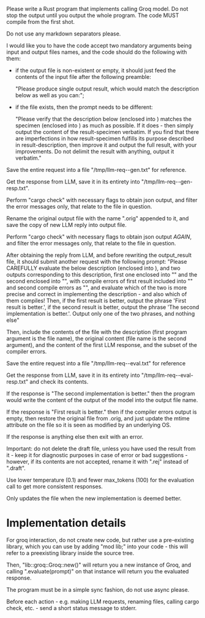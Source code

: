 Please write a Rust program that implements calling Groq model. Do not stop the output until you output the whole program. The code MUST compile from the first shot.

Do not use any markdown separators please.

I would like you to have the code accept two mandatory arguments being input and output files names, 
and the code should do the following with them:

- if the output file is non-existent or empty, it should just feed the contents of the input file after the following preamble: 

   "Please produce single output result, which would match the description below as well as you can:"; 

- if the file exists, then the prompt needs to be different:

   "Please verify that the description below (enclosed into <result-description></result-description>) matches the specimen (enclosed into <result-specimen></result-specimen>) as much as possible. If it does - then simply output the content of the result-specimen verbatim. If you find that there are imperfections in how result-specimen fulfills its purpose described in result-description, then improve it and output the full result, with your improvements. Do not delimit the result with anything, output it verbatim." 

Save the entire request into a file "/tmp/llm-req-<pid>-gen.txt" for reference.

Get the response from LLM, save it in its entirety into "/tmp/llm-req-<pid>-gen-resp.txt".

Perform "cargo check" with necessary flags to obtain json output, and filter the error messages only, that relate to the file in question.

Rename the original output file with the name ".orig" appended to it, and save the copy of new LLM reply into output file.

Perform "cargo check" with necessary flags to obtain json output *AGAIN*, and filter the error messages only, that relate to the file in question.

After obtaining the reply from LLM, and before rewriting the output_result file, it should submit another request with the following prompt: "Please CAREFULLY evaluate the below description (enclosed into <result-description></result-description>), and two outputs corresponding to this description, first one enclosed into "<first-result></first-result>" and the second enclosed into "<second-result></second-result>", with compile errors of first result included into "<first-compile-errors></first-compile-errors>" and second compile errors as "<second-compile-errors></second-compile-errors>", and evaluate which of the two is more precise and correct in implementing the description - and also which of them compiles! Then, if the first result is better, output the phrase 'First result is better.', if the second result is better, output the phrase 'The second implementation is better.'. Output only one of the two phrases, and nothing else"

Then, include the contents of the file with the description (first program argument is the file name), the original content (file name is the second argument), and the content of the first LLM response, and the subset of the compiler errors.

Save the entire request into a file "/tmp/llm-req-<pid>-eval.txt" for reference

Get the response from LLM, save it in its entirety into "/tmp/llm-req-<pid>-eval-resp.txt" and check its contents.

If the response is "The second implementation is better." then the program would write the content of the output of the model into the output file name.

If the response is "First result is better." then if the compiler errors output is empty, then restore the original file from .orig, and just update the mtime attribute on the file so it is seen as modified by an underlying OS.

If the response is anything else then exit with an error.

Important: do not delete the draft file, unless you have used the result from it - keep it for diagnostic purposes in case of error or bad suggestions - however, if its contents are not accepted, rename it with ".rej" instead of ".draft".

Use lower temperature (0.1) and fewer max_tokens (100) for the evaluation call to get more consistent responses.

Only updates the file when the new implementation is deemed better.

# Implementation details

For groq interaction, do not create new code, but rather use a pre-existing library, which you can use by adding "mod lib;" into your code - this will refer to a preexisting library inside the source tree.

Then, "lib::groq::Groq::new()" will return you a new instance of Groq, and calling ".evaluate(prompt)"
on that instance will return you the evaluated response.

The program must be in a simple sync fashion, do not use async please.

Before each action - e.g. making LLM requests, renaming files, calling cargo check, etc. - send a short status message to stderr.

